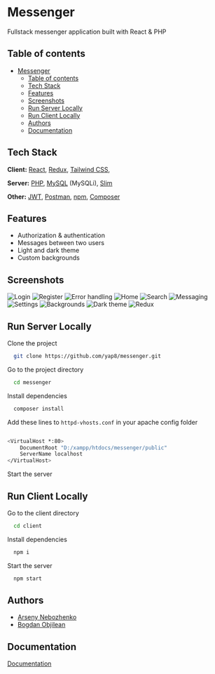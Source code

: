 
# Messenger

Fullstack messenger application built with React & PHP

## Table of contents

- [Messenger](#messenger)
  - [Table of contents](#table-of-contents)
  - [Tech Stack](#tech-stack)
  - [Features](#features)
  - [Screenshots](#screenshots)
  - [Run Server Locally](#run-server-locally)
  - [Run Client Locally](#run-client-locally)
  - [Authors](#authors)
  - [Documentation](#documentation)

## Tech Stack

**Client:** [React](https://reactjs.org/), [Redux](https://redux.js.org/), [Tailwind CSS](https://tailwindcss.com/),

**Server:** [PHP](https://www.php.net/), [MySQL](https://www.mysql.com/) (MySQLi), [Slim](https://www.slimframework.com/)

**Other:** [JWT](https://jwt.io/), [Postman](https://www.postman.com/), [npm](https://www.npmjs.com/), [Composer](https://getcomposer.org/)

## Features

- Authorization & authentication
- Messages between two users
- Light and dark theme
- Custom backgrounds

## Screenshots

![Login](https://i.postimg.cc/vHFyfLKJ/1.jpg "Login")
![Register](https://i.postimg.cc/xTv2RNDc/2.jpg "Register")
![Error handling](https://i.postimg.cc/CxJVyyK0/3.jpg "Error handling")
![Home](https://i.postimg.cc/6pBN16tz/4.jpg "Home")
![Search](https://i.postimg.cc/MGTJqscQ/5.jpg "Search")
![Messaging](https://i.postimg.cc/9M66PCLd/6.jpg "Messaging")
![Settings](https://i.postimg.cc/tgMQThPm/7.jpg "Settings")
![Backgrounds](https://i.postimg.cc/sXGFZv4f/8.jpg "Backgrounds")
![Dark theme](https://i.postimg.cc/7hSpmdRp/9.jpg "Dark theme")
![Redux](https://i.postimg.cc/Fs4t7Fdm/10.jpg "Redux")

## Run Server Locally

Clone the project

```bash
  git clone https://github.com/yap8/messenger.git
```

Go to the project directory

```bash
  cd messenger
```

Install dependencies

```bash
  composer install
```

Add these lines to `httpd-vhosts.conf` in your apache config folder
```bash

<VirtualHost *:80>
    DocumentRoot "D:/xampp/htdocs/messenger/public"
    ServerName localhost
</VirtualHost>
```

Start the server

## Run Client Locally

Go to the client directory

```bash
  cd client
```

Install dependencies

```bash
  npm i
```

Start the server

```bash
  npm start
```

## Authors

- [Arseny Nebozhenko](https://github.com/yap8)
- [Bogdan Objilean](https://github.com/Bodea0001)

## Documentation
[Documentation](https://docs.google.com/document/d/1Sj9O9VG-3JCUWKqGXQ3qXcUCj3VESROB30O5tMx-igg/edit?usp=sharing)

